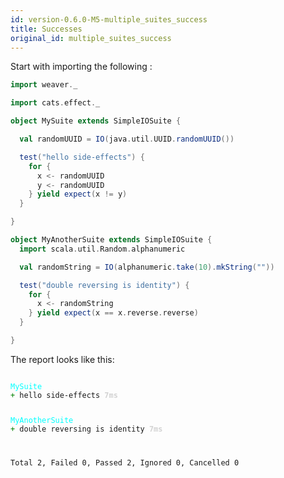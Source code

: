 ```yaml
---
id: version-0.6.0-M5-multiple_suites_success
title: Successes
original_id: multiple_suites_success
---
```


Start with importing the following :

```scala
import weaver._
```

```scala
import cats.effect._

object MySuite extends SimpleIOSuite {

  val randomUUID = IO(java.util.UUID.randomUUID())

  test("hello side-effects") {
    for {
      x <- randomUUID
      y <- randomUUID
    } yield expect(x != y)
  }

}

object MyAnotherSuite extends SimpleIOSuite {
  import scala.util.Random.alphanumeric

  val randomString = IO(alphanumeric.take(10).mkString(""))

  test("double reversing is identity") {
    for {
      x <- randomString
    } yield expect(x == x.reverse.reverse)
  }

}
```

The report looks like this:

<div class='terminal'><pre><code class = 'nohighlight'>
<span style='color: cyan'>MySuite</span>
<span style='color: green'>+&nbsp;</span>hello&nbsp;side-effects&nbsp;<span style='color: lightgray'><b>7ms</span></b>

<span style='color: cyan'>MyAnotherSuite</span>
<span style='color: green'>+&nbsp;</span>double&nbsp;reversing&nbsp;is&nbsp;identity&nbsp;<span style='color: lightgray'><b>7ms</span></b>

Total&nbsp;2,&nbsp;Failed&nbsp;0,&nbsp;Passed&nbsp;2,&nbsp;Ignored&nbsp;0,&nbsp;Cancelled&nbsp;0
</code></pre></div>
